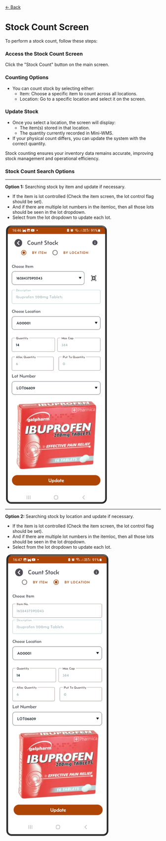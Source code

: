 [← Back](README.md)

# Stock Count Screen  
To perform a stock count, follow these steps:  

### Access the Stock Count Screen  
Click the "Stock Count" button on the main screen.  

### Counting Options  
- You can count stock by selecting either:  
    - Item: Choose a specific item to count across all locations.  
    - Location: Go to a specific location and select it on the screen.  

### Update Stock  
- Once you select a location, the screen will display:  
    - The item(s) stored in that location.  
    - The quantity currently recorded in Mini-WMS.  
- If your physical count differs, you can update the system with the correct quantity.  
  
Stock counting ensures your inventory data remains accurate, improving stock management and operational efficiency.  

### Stock Count Search Options

---

**Option 1:** Searching stock by item and update if necessary.  
* If the item is lot controlled (Check the item screen, the lot control flag should be set).
* And if there are multiple lot numbers in the itemloc, then all those lots should be seen in the lot dropdown.
* Select from the lot dropdown to update each lot.  

![Search by Item](asset/stockcount1.png)

---

**Option 2:** Searching stock by location and update if necessary.  
* If the item is lot controlled (Check the item screen, the lot control flag should be set).  
* And if there are multiple lot numbers in the itemloc, then all those lots should be seen in the lot dropdown.  
* Select from the lot dropdown to update each lot.  

![Search by Location](asset/stockcount2.png)

